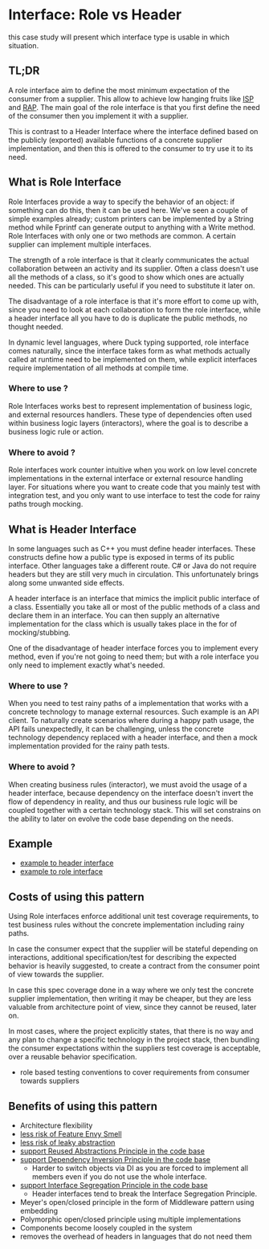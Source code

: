 # Interface: Role vs Header

this case study will present which interface type is usable in which situation.

## TL;DR

A role interface aim to define the most minimum expectation of the consumer from a supplier.
This allow to achieve low hanging fruits like [ISP](/principle/ISP.md) and [RAP](/principle/RAP.md).
The main goal of the role interface is that you first define the need of the consumer
then you implement it with a supplier.

This is contrast to a Header Interface where the interface defined 
based on the publicly (exported) available functions of a concrete supplier implementation,
and then this is offered to the consumer to try use it to its need.  

## What is Role Interface

Role Interfaces provide a way to specify the behavior of an object: if something can do this, then it can be used here.
We've seen a couple of simple examples already; custom printers can be implemented by a String method while Fprintf can generate output to anything with a Write method. 
Role Interfaces with only one or two methods are common.
A certain supplier can implement multiple interfaces.

The strength of a role interface is that it clearly communicates the actual collaboration between an activity and its supplier.
Often a class doesn't use all the methods of a class, so it's good to show which ones are actually needed.
This can be particularly useful if you need to substitute it later on.

The disadvantage of a role interface is that it's more effort to come up with,
since you need to look at each collaboration to form the role interface,
while a header interface all you have to do is duplicate the public methods, no thought needed.

In dynamic level languages, where Duck typing supported, role interface comes naturally,
since the interface takes form as what methods actually called at runtime need to be implemented on them,
while explicit interfaces require implementation of all methods at compile time.

### Where to use ?

Role Interfaces works best to represent implementation of business logic, and external resources handlers.
These type of dependencies often used within business logic layers (interactors),
where the goal is to describe a business logic rule or action.

### Where to avoid ?

Role interfaces work counter intuitive when you work on low level concrete implementations
in the external interface or external resource handling layer.
For situations where you want to create code that you mainly test with integration test,
and you only want to use interface to test the code for rainy paths trough mocking.

## What is Header Interface

In some languages such as C++ you must define header interfaces.
These constructs define how a public type is exposed in terms of its public interface.
Other languages take a different route.
C# or Java do not require headers but they are still very much in circulation.
This unfortunately brings along some unwanted side effects.

A header interface is an interface that mimics the implicit public interface of a class.
Essentially you take all or most of the public methods of a class and declare them in an interface.
You can then supply an alternative implementation for the class
which is usually takes place in the for of mocking/stubbing.

One of the disadvantage of header interface forces you to implement every method,
even if you're not going to need them; but with a role interface you only need to implement exactly what's needed.

### Where to use ?

When you need to test rainy paths of a implementation that works with a concrete technology to manage external resources.
Such example is an API client.
To naturally create scenarios where during a happy path usage, the API fails unexpectedly,
it can be challenging, unless the concrete technology dependency replaced with a header interface,
and then a mock implementation provided for the rainy path tests.

### Where to avoid ?

When creating business rules (interactor), we must avoid the usage of a header interface,
because dependency on the interface doesn't invert the flow of dependency in reality,
and thus our business rule logic will be coupled together with a certain technology stack.
This will set constrains on the ability to later on evolve the code base depending on the needs.

## Example

* [example to header interface](/interface/role-vs-header/header)
* [example to role interface](/interface/role-vs-header/role)

## Costs of using this pattern

Using Role interfaces enforce additional unit test coverage requirements,
to test business rules without the concrete implementation including rainy paths.

In case the consumer expect that the supplier will be stateful depending on interactions,
additional specification/test for describing the expected behavior is heavily suggested,
to create a contract from the consumer point of view towards the supplier.

In case this spec coverage done in a way where we only test the concrete supplier implementation,
then writing it may be cheaper, but they are less valuable from architecture point of view,
since they cannot be reused, later on.

In most cases, where the project explicitly states, that there is no way and any plan to change a specific technology in the project stack,
then bundling the consumer expectations within the suppliers test coverage is acceptable, over a reusable behavior specification.

* role based testing conventions to cover requirements from consumer towards suppliers

## Benefits of using this pattern

* Architecture flexibility
* [less risk of Feature Envy Smell](http://wiki.c2.com/?FeatureEnvySmell)
* [less risk of leaky abstraction](https://en.wikipedia.org/wiki/Leaky_abstraction)
* [support Reused Abstractions Principle in the code base](/principle/RAP.md)
* [support Dependency Inversion Principle in the code base](https://en.wikipedia.org/wiki/Dependency_inversion_principle)
    * Harder to switch objects via DI as you are forced to implement all members even if you do not use the whole interface.
* [support Interface Segregation Principle in the code base](https://en.wikipedia.org/wiki/Interface_segregation_principle)
    * Header interfaces tend to break the Interface Segregation Principle.
* Meyer's open/closed principle in the form of Middleware pattern using embedding
* Polymorphic open/closed principle using multiple implementations
* Components become loosely coupled in the system
* removes the overhead of headers in languages that do not need them
